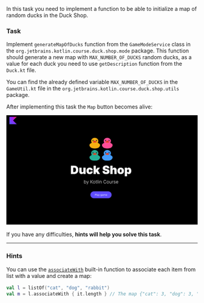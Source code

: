 In this task you need to implement a
function to be able to initialize a map of random ducks in the Duck Shop.

### Task

Implement `generateMapOfDucks` function from the `GameModeService` class in
the `org.jetbrains.kotlin.course.duck.shop.mode` package.
This function should generate a new map with `MAX_NUMBER_OF_DUCKS` random ducks, 
as a value for each duck you need to use `getDescription` function from the `Duck.kt` file.

You can find the already defined variable `MAX_NUMBER_OF_DUCKS`
in the `GameUtil.kt` file in the `org.jetbrains.kotlin.course.duck.shop.utils` package.

After implementing this task the `Map` button becomes alive:

![Current state](../../utils/src/main/resources/images/duck/shop/states/state_3.gif)

If you have any difficulties, **hints will help you solve this task**.

----

### Hints

<div class="hint" title="How to create a map from a list?">

You can use the [`associateWith`]("https://kotlinlang.org/api/latest/jvm/stdlib/kotlin.collections/associate-with.html) built-in function to associate each item from list with a value and create a map:

```kotlin
val l = listOf("cat", "dog", "rabbit")
val m = l.associateWith { it.length } // The map {"cat": 3, "dog": 3, "rabbit": 6} will be created
```
</div>
